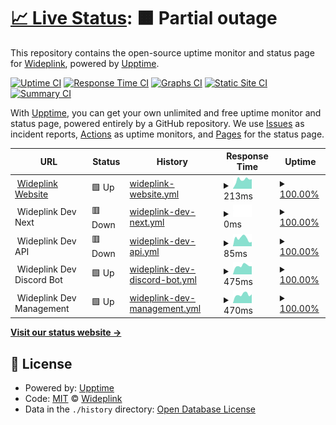 # [📈 Live Status](https://status.wideplink.com): <!--live status--> **🟧 Partial outage**

This repository contains the open-source uptime monitor and status page for [Wideplink](https://wideplink.com), powered by [Upptime](https://github.com/upptime/upptime).

[![Uptime CI](https://github.com/Wideplink/status/workflows/Uptime%20CI/badge.svg)](https://github.com/Wideplink/status/actions?query=workflow%3A%22Uptime+CI%22)
[![Response Time CI](https://github.com/Wideplink/status/workflows/Response%20Time%20CI/badge.svg)](https://github.com/Wideplink/status/actions?query=workflow%3A%22Response+Time+CI%22)
[![Graphs CI](https://github.com/Wideplink/status/workflows/Graphs%20CI/badge.svg)](https://github.com/Wideplink/status/actions?query=workflow%3A%22Graphs+CI%22)
[![Static Site CI](https://github.com/Wideplink/status/workflows/Static%20Site%20CI/badge.svg)](https://github.com/Wideplink/status/actions?query=workflow%3A%22Static+Site+CI%22)
[![Summary CI](https://github.com/Wideplink/status/workflows/Summary%20CI/badge.svg)](https://github.com/Wideplink/status/actions?query=workflow%3A%22Summary+CI%22)

With [Upptime](https://upptime.js.org), you can get your own unlimited and free uptime monitor and status page, powered entirely by a GitHub repository. We use [Issues](https://github.com/Wideplink/status/issues) as incident reports, [Actions](https://github.com/Wideplink/status/actions) as uptime monitors, and [Pages](https://status.wideplink.com) for the status page.

<!--start: status pages-->
<!-- This summary is generated by Upptime (https://github.com/upptime/upptime) -->
<!-- Do not edit this manually, your changes will be overwritten -->
<!-- prettier-ignore -->
| URL | Status | History | Response Time | Uptime |
| --- | ------ | ------- | ------------- | ------ |
| <img alt="" src="https://wideplink.com/favicon.ico" height="13"> [Wideplink Website](https://wideplink.com) | 🟩 Up | [wideplink-website.yml](https://github.com/Wideplink/status/commits/HEAD/history/wideplink-website.yml) | <details><summary><img alt="Response time graph" src="./graphs/wideplink-website/response-time-week.png" height="20"> 213ms</summary><br><a href="https://status.wideplink.com/history/wideplink-website"><img alt="Response time 564" src="https://img.shields.io/endpoint?url=https%3A%2F%2Fraw.githubusercontent.com%2FWideplink%2Fstatus%2FHEAD%2Fapi%2Fwideplink-website%2Fresponse-time.json"></a><br><a href="https://status.wideplink.com/history/wideplink-website"><img alt="24-hour response time 227" src="https://img.shields.io/endpoint?url=https%3A%2F%2Fraw.githubusercontent.com%2FWideplink%2Fstatus%2FHEAD%2Fapi%2Fwideplink-website%2Fresponse-time-day.json"></a><br><a href="https://status.wideplink.com/history/wideplink-website"><img alt="7-day response time 213" src="https://img.shields.io/endpoint?url=https%3A%2F%2Fraw.githubusercontent.com%2FWideplink%2Fstatus%2FHEAD%2Fapi%2Fwideplink-website%2Fresponse-time-week.json"></a><br><a href="https://status.wideplink.com/history/wideplink-website"><img alt="30-day response time 246" src="https://img.shields.io/endpoint?url=https%3A%2F%2Fraw.githubusercontent.com%2FWideplink%2Fstatus%2FHEAD%2Fapi%2Fwideplink-website%2Fresponse-time-month.json"></a><br><a href="https://status.wideplink.com/history/wideplink-website"><img alt="1-year response time 556" src="https://img.shields.io/endpoint?url=https%3A%2F%2Fraw.githubusercontent.com%2FWideplink%2Fstatus%2FHEAD%2Fapi%2Fwideplink-website%2Fresponse-time-year.json"></a></details> | <details><summary><a href="https://status.wideplink.com/history/wideplink-website">100.00%</a></summary><a href="https://status.wideplink.com/history/wideplink-website"><img alt="All-time uptime 82.45%" src="https://img.shields.io/endpoint?url=https%3A%2F%2Fraw.githubusercontent.com%2FWideplink%2Fstatus%2FHEAD%2Fapi%2Fwideplink-website%2Fuptime.json"></a><br><a href="https://status.wideplink.com/history/wideplink-website"><img alt="24-hour uptime 100.00%" src="https://img.shields.io/endpoint?url=https%3A%2F%2Fraw.githubusercontent.com%2FWideplink%2Fstatus%2FHEAD%2Fapi%2Fwideplink-website%2Fuptime-day.json"></a><br><a href="https://status.wideplink.com/history/wideplink-website"><img alt="7-day uptime 100.00%" src="https://img.shields.io/endpoint?url=https%3A%2F%2Fraw.githubusercontent.com%2FWideplink%2Fstatus%2FHEAD%2Fapi%2Fwideplink-website%2Fuptime-week.json"></a><br><a href="https://status.wideplink.com/history/wideplink-website"><img alt="30-day uptime 100.00%" src="https://img.shields.io/endpoint?url=https%3A%2F%2Fraw.githubusercontent.com%2FWideplink%2Fstatus%2FHEAD%2Fapi%2Fwideplink-website%2Fuptime-month.json"></a><br><a href="https://status.wideplink.com/history/wideplink-website"><img alt="1-year uptime 71.90%" src="https://img.shields.io/endpoint?url=https%3A%2F%2Fraw.githubusercontent.com%2FWideplink%2Fstatus%2FHEAD%2Fapi%2Fwideplink-website%2Fuptime-year.json"></a></details>
| <img alt="" src="https://wideplink.com/favicon.ico" height="13"> Wideplink Dev Next | 🟥 Down | [wideplink-dev-next.yml](https://github.com/Wideplink/status/commits/HEAD/history/wideplink-dev-next.yml) | <details><summary><img alt="Response time graph" src="./graphs/wideplink-dev-next/response-time-week.png" height="20"> 0ms</summary><br><a href="https://status.wideplink.com/history/wideplink-dev-next"><img alt="Response time 292" src="https://img.shields.io/endpoint?url=https%3A%2F%2Fraw.githubusercontent.com%2FWideplink%2Fstatus%2FHEAD%2Fapi%2Fwideplink-dev-next%2Fresponse-time.json"></a><br><a href="https://status.wideplink.com/history/wideplink-dev-next"><img alt="24-hour response time 0" src="https://img.shields.io/endpoint?url=https%3A%2F%2Fraw.githubusercontent.com%2FWideplink%2Fstatus%2FHEAD%2Fapi%2Fwideplink-dev-next%2Fresponse-time-day.json"></a><br><a href="https://status.wideplink.com/history/wideplink-dev-next"><img alt="7-day response time 0" src="https://img.shields.io/endpoint?url=https%3A%2F%2Fraw.githubusercontent.com%2FWideplink%2Fstatus%2FHEAD%2Fapi%2Fwideplink-dev-next%2Fresponse-time-week.json"></a><br><a href="https://status.wideplink.com/history/wideplink-dev-next"><img alt="30-day response time 0" src="https://img.shields.io/endpoint?url=https%3A%2F%2Fraw.githubusercontent.com%2FWideplink%2Fstatus%2FHEAD%2Fapi%2Fwideplink-dev-next%2Fresponse-time-month.json"></a><br><a href="https://status.wideplink.com/history/wideplink-dev-next"><img alt="1-year response time 282" src="https://img.shields.io/endpoint?url=https%3A%2F%2Fraw.githubusercontent.com%2FWideplink%2Fstatus%2FHEAD%2Fapi%2Fwideplink-dev-next%2Fresponse-time-year.json"></a></details> | <details><summary><a href="https://status.wideplink.com/history/wideplink-dev-next">100.00%</a></summary><a href="https://status.wideplink.com/history/wideplink-dev-next"><img alt="All-time uptime 99.07%" src="https://img.shields.io/endpoint?url=https%3A%2F%2Fraw.githubusercontent.com%2FWideplink%2Fstatus%2FHEAD%2Fapi%2Fwideplink-dev-next%2Fuptime.json"></a><br><a href="https://status.wideplink.com/history/wideplink-dev-next"><img alt="24-hour uptime 100.00%" src="https://img.shields.io/endpoint?url=https%3A%2F%2Fraw.githubusercontent.com%2FWideplink%2Fstatus%2FHEAD%2Fapi%2Fwideplink-dev-next%2Fuptime-day.json"></a><br><a href="https://status.wideplink.com/history/wideplink-dev-next"><img alt="7-day uptime 100.00%" src="https://img.shields.io/endpoint?url=https%3A%2F%2Fraw.githubusercontent.com%2FWideplink%2Fstatus%2FHEAD%2Fapi%2Fwideplink-dev-next%2Fuptime-week.json"></a><br><a href="https://status.wideplink.com/history/wideplink-dev-next"><img alt="30-day uptime 100.00%" src="https://img.shields.io/endpoint?url=https%3A%2F%2Fraw.githubusercontent.com%2FWideplink%2Fstatus%2FHEAD%2Fapi%2Fwideplink-dev-next%2Fuptime-month.json"></a><br><a href="https://status.wideplink.com/history/wideplink-dev-next"><img alt="1-year uptime 100.00%" src="https://img.shields.io/endpoint?url=https%3A%2F%2Fraw.githubusercontent.com%2FWideplink%2Fstatus%2FHEAD%2Fapi%2Fwideplink-dev-next%2Fuptime-year.json"></a></details>
| <img alt="" src="https://wideplink.com/favicon.ico" height="13"> Wideplink Dev API | 🟥 Down | [wideplink-dev-api.yml](https://github.com/Wideplink/status/commits/HEAD/history/wideplink-dev-api.yml) | <details><summary><img alt="Response time graph" src="./graphs/wideplink-dev-api/response-time-week.png" height="20"> 85ms</summary><br><a href="https://status.wideplink.com/history/wideplink-dev-api"><img alt="Response time 278" src="https://img.shields.io/endpoint?url=https%3A%2F%2Fraw.githubusercontent.com%2FWideplink%2Fstatus%2FHEAD%2Fapi%2Fwideplink-dev-api%2Fresponse-time.json"></a><br><a href="https://status.wideplink.com/history/wideplink-dev-api"><img alt="24-hour response time 46" src="https://img.shields.io/endpoint?url=https%3A%2F%2Fraw.githubusercontent.com%2FWideplink%2Fstatus%2FHEAD%2Fapi%2Fwideplink-dev-api%2Fresponse-time-day.json"></a><br><a href="https://status.wideplink.com/history/wideplink-dev-api"><img alt="7-day response time 85" src="https://img.shields.io/endpoint?url=https%3A%2F%2Fraw.githubusercontent.com%2FWideplink%2Fstatus%2FHEAD%2Fapi%2Fwideplink-dev-api%2Fresponse-time-week.json"></a><br><a href="https://status.wideplink.com/history/wideplink-dev-api"><img alt="30-day response time 78" src="https://img.shields.io/endpoint?url=https%3A%2F%2Fraw.githubusercontent.com%2FWideplink%2Fstatus%2FHEAD%2Fapi%2Fwideplink-dev-api%2Fresponse-time-month.json"></a><br><a href="https://status.wideplink.com/history/wideplink-dev-api"><img alt="1-year response time 305" src="https://img.shields.io/endpoint?url=https%3A%2F%2Fraw.githubusercontent.com%2FWideplink%2Fstatus%2FHEAD%2Fapi%2Fwideplink-dev-api%2Fresponse-time-year.json"></a></details> | <details><summary><a href="https://status.wideplink.com/history/wideplink-dev-api">100.00%</a></summary><a href="https://status.wideplink.com/history/wideplink-dev-api"><img alt="All-time uptime 99.76%" src="https://img.shields.io/endpoint?url=https%3A%2F%2Fraw.githubusercontent.com%2FWideplink%2Fstatus%2FHEAD%2Fapi%2Fwideplink-dev-api%2Fuptime.json"></a><br><a href="https://status.wideplink.com/history/wideplink-dev-api"><img alt="24-hour uptime 100.00%" src="https://img.shields.io/endpoint?url=https%3A%2F%2Fraw.githubusercontent.com%2FWideplink%2Fstatus%2FHEAD%2Fapi%2Fwideplink-dev-api%2Fuptime-day.json"></a><br><a href="https://status.wideplink.com/history/wideplink-dev-api"><img alt="7-day uptime 100.00%" src="https://img.shields.io/endpoint?url=https%3A%2F%2Fraw.githubusercontent.com%2FWideplink%2Fstatus%2FHEAD%2Fapi%2Fwideplink-dev-api%2Fuptime-week.json"></a><br><a href="https://status.wideplink.com/history/wideplink-dev-api"><img alt="30-day uptime 100.00%" src="https://img.shields.io/endpoint?url=https%3A%2F%2Fraw.githubusercontent.com%2FWideplink%2Fstatus%2FHEAD%2Fapi%2Fwideplink-dev-api%2Fuptime-month.json"></a><br><a href="https://status.wideplink.com/history/wideplink-dev-api"><img alt="1-year uptime 100.00%" src="https://img.shields.io/endpoint?url=https%3A%2F%2Fraw.githubusercontent.com%2FWideplink%2Fstatus%2FHEAD%2Fapi%2Fwideplink-dev-api%2Fuptime-year.json"></a></details>
| <img alt="" src="https://wideplink.com/favicon.ico" height="13"> Wideplink Dev Discord Bot | 🟩 Up | [wideplink-dev-discord-bot.yml](https://github.com/Wideplink/status/commits/HEAD/history/wideplink-dev-discord-bot.yml) | <details><summary><img alt="Response time graph" src="./graphs/wideplink-dev-discord-bot/response-time-week.png" height="20"> 475ms</summary><br><a href="https://status.wideplink.com/history/wideplink-dev-discord-bot"><img alt="Response time 745" src="https://img.shields.io/endpoint?url=https%3A%2F%2Fraw.githubusercontent.com%2FWideplink%2Fstatus%2FHEAD%2Fapi%2Fwideplink-dev-discord-bot%2Fresponse-time.json"></a><br><a href="https://status.wideplink.com/history/wideplink-dev-discord-bot"><img alt="24-hour response time 442" src="https://img.shields.io/endpoint?url=https%3A%2F%2Fraw.githubusercontent.com%2FWideplink%2Fstatus%2FHEAD%2Fapi%2Fwideplink-dev-discord-bot%2Fresponse-time-day.json"></a><br><a href="https://status.wideplink.com/history/wideplink-dev-discord-bot"><img alt="7-day response time 475" src="https://img.shields.io/endpoint?url=https%3A%2F%2Fraw.githubusercontent.com%2FWideplink%2Fstatus%2FHEAD%2Fapi%2Fwideplink-dev-discord-bot%2Fresponse-time-week.json"></a><br><a href="https://status.wideplink.com/history/wideplink-dev-discord-bot"><img alt="30-day response time 527" src="https://img.shields.io/endpoint?url=https%3A%2F%2Fraw.githubusercontent.com%2FWideplink%2Fstatus%2FHEAD%2Fapi%2Fwideplink-dev-discord-bot%2Fresponse-time-month.json"></a><br><a href="https://status.wideplink.com/history/wideplink-dev-discord-bot"><img alt="1-year response time 701" src="https://img.shields.io/endpoint?url=https%3A%2F%2Fraw.githubusercontent.com%2FWideplink%2Fstatus%2FHEAD%2Fapi%2Fwideplink-dev-discord-bot%2Fresponse-time-year.json"></a></details> | <details><summary><a href="https://status.wideplink.com/history/wideplink-dev-discord-bot">100.00%</a></summary><a href="https://status.wideplink.com/history/wideplink-dev-discord-bot"><img alt="All-time uptime 99.73%" src="https://img.shields.io/endpoint?url=https%3A%2F%2Fraw.githubusercontent.com%2FWideplink%2Fstatus%2FHEAD%2Fapi%2Fwideplink-dev-discord-bot%2Fuptime.json"></a><br><a href="https://status.wideplink.com/history/wideplink-dev-discord-bot"><img alt="24-hour uptime 100.00%" src="https://img.shields.io/endpoint?url=https%3A%2F%2Fraw.githubusercontent.com%2FWideplink%2Fstatus%2FHEAD%2Fapi%2Fwideplink-dev-discord-bot%2Fuptime-day.json"></a><br><a href="https://status.wideplink.com/history/wideplink-dev-discord-bot"><img alt="7-day uptime 100.00%" src="https://img.shields.io/endpoint?url=https%3A%2F%2Fraw.githubusercontent.com%2FWideplink%2Fstatus%2FHEAD%2Fapi%2Fwideplink-dev-discord-bot%2Fuptime-week.json"></a><br><a href="https://status.wideplink.com/history/wideplink-dev-discord-bot"><img alt="30-day uptime 99.90%" src="https://img.shields.io/endpoint?url=https%3A%2F%2Fraw.githubusercontent.com%2FWideplink%2Fstatus%2FHEAD%2Fapi%2Fwideplink-dev-discord-bot%2Fuptime-month.json"></a><br><a href="https://status.wideplink.com/history/wideplink-dev-discord-bot"><img alt="1-year uptime 99.88%" src="https://img.shields.io/endpoint?url=https%3A%2F%2Fraw.githubusercontent.com%2FWideplink%2Fstatus%2FHEAD%2Fapi%2Fwideplink-dev-discord-bot%2Fuptime-year.json"></a></details>
| <img alt="" src="https://wideplink.com/favicon.ico" height="13"> Wideplink Dev Management | 🟩 Up | [wideplink-dev-management.yml](https://github.com/Wideplink/status/commits/HEAD/history/wideplink-dev-management.yml) | <details><summary><img alt="Response time graph" src="./graphs/wideplink-dev-management/response-time-week.png" height="20"> 470ms</summary><br><a href="https://status.wideplink.com/history/wideplink-dev-management"><img alt="Response time 764" src="https://img.shields.io/endpoint?url=https%3A%2F%2Fraw.githubusercontent.com%2FWideplink%2Fstatus%2FHEAD%2Fapi%2Fwideplink-dev-management%2Fresponse-time.json"></a><br><a href="https://status.wideplink.com/history/wideplink-dev-management"><img alt="24-hour response time 479" src="https://img.shields.io/endpoint?url=https%3A%2F%2Fraw.githubusercontent.com%2FWideplink%2Fstatus%2FHEAD%2Fapi%2Fwideplink-dev-management%2Fresponse-time-day.json"></a><br><a href="https://status.wideplink.com/history/wideplink-dev-management"><img alt="7-day response time 470" src="https://img.shields.io/endpoint?url=https%3A%2F%2Fraw.githubusercontent.com%2FWideplink%2Fstatus%2FHEAD%2Fapi%2Fwideplink-dev-management%2Fresponse-time-week.json"></a><br><a href="https://status.wideplink.com/history/wideplink-dev-management"><img alt="30-day response time 526" src="https://img.shields.io/endpoint?url=https%3A%2F%2Fraw.githubusercontent.com%2FWideplink%2Fstatus%2FHEAD%2Fapi%2Fwideplink-dev-management%2Fresponse-time-month.json"></a><br><a href="https://status.wideplink.com/history/wideplink-dev-management"><img alt="1-year response time 701" src="https://img.shields.io/endpoint?url=https%3A%2F%2Fraw.githubusercontent.com%2FWideplink%2Fstatus%2FHEAD%2Fapi%2Fwideplink-dev-management%2Fresponse-time-year.json"></a></details> | <details><summary><a href="https://status.wideplink.com/history/wideplink-dev-management">100.00%</a></summary><a href="https://status.wideplink.com/history/wideplink-dev-management"><img alt="All-time uptime 99.88%" src="https://img.shields.io/endpoint?url=https%3A%2F%2Fraw.githubusercontent.com%2FWideplink%2Fstatus%2FHEAD%2Fapi%2Fwideplink-dev-management%2Fuptime.json"></a><br><a href="https://status.wideplink.com/history/wideplink-dev-management"><img alt="24-hour uptime 100.00%" src="https://img.shields.io/endpoint?url=https%3A%2F%2Fraw.githubusercontent.com%2FWideplink%2Fstatus%2FHEAD%2Fapi%2Fwideplink-dev-management%2Fuptime-day.json"></a><br><a href="https://status.wideplink.com/history/wideplink-dev-management"><img alt="7-day uptime 100.00%" src="https://img.shields.io/endpoint?url=https%3A%2F%2Fraw.githubusercontent.com%2FWideplink%2Fstatus%2FHEAD%2Fapi%2Fwideplink-dev-management%2Fuptime-week.json"></a><br><a href="https://status.wideplink.com/history/wideplink-dev-management"><img alt="30-day uptime 99.86%" src="https://img.shields.io/endpoint?url=https%3A%2F%2Fraw.githubusercontent.com%2FWideplink%2Fstatus%2FHEAD%2Fapi%2Fwideplink-dev-management%2Fuptime-month.json"></a><br><a href="https://status.wideplink.com/history/wideplink-dev-management"><img alt="1-year uptime 99.87%" src="https://img.shields.io/endpoint?url=https%3A%2F%2Fraw.githubusercontent.com%2FWideplink%2Fstatus%2FHEAD%2Fapi%2Fwideplink-dev-management%2Fuptime-year.json"></a></details>

<!--end: status pages-->

[**Visit our status website →**](https://status.wideplink.com)

## 📄 License

- Powered by: [Upptime](https://github.com/upptime/upptime)
- Code: [MIT](./LICENSE) © [Wideplink](https://wideplink.com)
- Data in the `./history` directory: [Open Database License](https://opendatacommons.org/licenses/odbl/1-0/)
